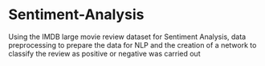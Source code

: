 # Sentiment-Analysis
Using the IMDB large movie review dataset for Sentiment Analysis, data preprocessing to prepare the data for NLP and the creation of a network to classify the review as
positive or negative was carried out
